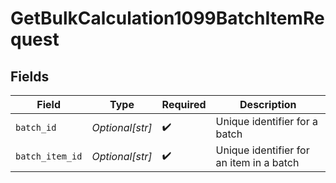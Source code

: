 # GetBulkCalculation1099BatchItemRequest


## Fields

| Field                                    | Type                                     | Required                                 | Description                              |
| ---------------------------------------- | ---------------------------------------- | ---------------------------------------- | ---------------------------------------- |
| `batch_id`                               | *Optional[str]*                          | :heavy_check_mark:                       | Unique identifier for a batch            |
| `batch_item_id`                          | *Optional[str]*                          | :heavy_check_mark:                       | Unique identifier for an item in a batch |